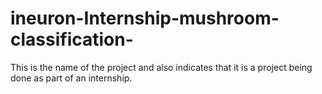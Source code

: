 # ineuron-Internship-mushroom-classification-
This is the name of the project and also indicates that it is a project being done as part of an internship.
